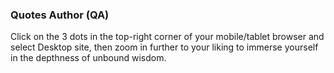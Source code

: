 ### Quotes Author (QA)

Click on the 3 dots in the top-right corner of your mobile/tablet browser and select Desktop site, then zoom in further to your liking to immerse yourself in the depthness of unbound wisdom.
